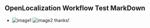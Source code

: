 ## OpenLocalization Workflow Test MarkDown
* ![image1](.\821150f6-8b21-44de-8d65-e77be3093dee.PNG)   ![image2](.\f0037c07-db27-44df-af4e-be28c98d1e2c.png) 
thanks!